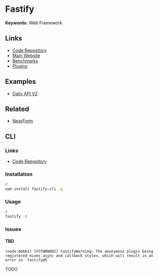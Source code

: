 # Fastify

<!--
https://github.com/platformatic/learn-fastify

https://github.com/nktfh100/campass
https://github.com/dcramer/peated
https://github.com/JeonB/fav-mov
https://github.com/pedroapfilho/acme-monorepo
https://github.com/theogravity/fastify-starter-turbo-monorepo
https://github.com/HillcrestEnigma/mutiny
https://github.com/wrporter/starter-monorepo
https://github.com/giacomorebonato/fastrat
https://github.com/hmake98/fastify-typescript
https://github.com/AlexHHPS/typescript-ddd-hexagonal-ddd
-->

**Keywords:** Web Framework

## Links

- [Code Repository](https://github.com/fastify/fastify)
- [Main Website](https://fastify.dev)
- [Benchmarks](https://fastify.dev/benchmarks)
- [Plugins](https://fastify.dev/ecosystem)

## Examples

- [Daily API V2](https://github.com/dailydotdev/daily-api)

## Related

- [NearForm](https://nearform.com/open-source)

## CLI

### Links

- [Code Repository](https://github.com/fastify/fastify-cli)

### Installation

```sh
#
npm install fastify-cli -g
```

### Usage

```sh
#
fastify -h
```

<!--
fastify start
fastify print-routes <file>
-->

### Issues

#### TBD

```log
(node:66661) [FSTWRN002] FastifyWarning: The anonymous plugin being registered mixes async and callback styles, which will result in an error in `fastify@5`
```

<!--
https://github.com/FlowFuse/flowfuse/issues/3259
-->

TODO
